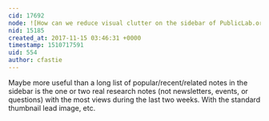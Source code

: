 ```yaml
---
cid: 17692
node: ![How can we reduce visual clutter on the sidebar of PublicLab.org?](../notes/warren/11-14-2017/how-can-we-reduce-visual-clutter-on-the-sidebar-of-publiclab-org)
nid: 15185
created_at: 2017-11-15 03:46:31 +0000
timestamp: 1510717591
uid: 554
author: cfastie
---
```


Maybe more useful than a long list of popular/recent/related notes in the sidebar is the one or two real research notes (not newsletters, events, or questions) with the most views during the last two weeks. With the standard thumbnail lead image, etc.